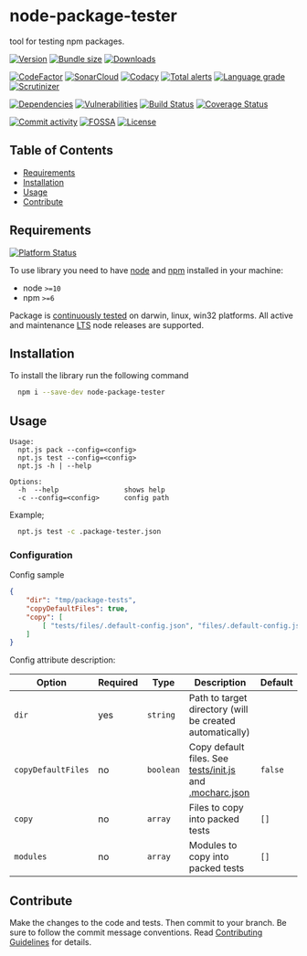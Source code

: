 # node-package-tester
tool for testing npm packages.

[![Version][badge-vers]][npm]
[![Bundle size][npm-size-badge]][npm-size-url]
[![Downloads][npm-downloads-badge]][npm]

[![CodeFactor][codefactor-badge]][codefactor-url]
[![SonarCloud][sonarcloud-badge]][sonarcloud-url]
[![Codacy][codacy-badge]][codacy-url]
[![Total alerts][lgtm-alerts-badge]][lgtm-alerts-url]
[![Language grade][lgtm-lg-badge]][lgtm-lg-url]
[![Scrutinizer][scrutinizer-badge]][scrutinizer-url]

[![Dependencies][badge-deps]][npm]
[![Vulnerabilities][badge-vuln]](https://snyk.io/)
[![Build Status][tests-badge]][tests-url]
[![Coverage Status][badge-coverage]][url-coverage]

[![Commit activity][commit-activity-badge]][github]
[![FOSSA][fossa-badge]][fossa-url]
[![License][badge-lic]][github]

## Table of Contents
  - [Requirements](#requirements)
  - [Installation](#installation)
  - [Usage](#usage)
  - [Contribute](#contribute)

## Requirements
[![Platform Status][appveyor-badge]][appveyor-url]

To use library you need to have [node](https://nodejs.org) and [npm](https://www.npmjs.com) installed in your machine:

* node `>=10`
* npm `>=6`

Package is [continuously tested][appveyor-url] on darwin, linux, win32 platforms. All active and maintenance [LTS](https://nodejs.org/en/about/releases/) node releases are supported.

## Installation

To install the library run the following command

```bash
  npm i --save-dev node-package-tester
```

## Usage

```
Usage:
  npt.js pack --config=<config> 
  npt.js test --config=<config>
  npt.js -h | --help

Options:
  -h  --help                shows help
  -c --config=<config>      config path
```

Example; 

```bash
  npt.js test -c .package-tester.json
```

### Configuration

Config sample

```json
{
    "dir": "tmp/package-tests",
    "copyDefaultFiles": true,
    "copy": [
        [ "tests/files/.default-config.json", "files/.default-config.json" ]
    ]
}
```

Config attribute description:

| Option | Required | Type | Description | Default |
|----|---|---|------------------------------------|------------------------------------|
| `dir`  | yes | ```string``` | Path to target directory (will be created automatically) |      |
| `copyDefaultFiles`    | no |  ```boolean```  | Copy default files. See [tests/init.js](tests/init.js) and [.mocharc.json](.mocharc.bundle.json)   | `false` |
| `copy`    | no |  ```array```  | Files to copy into packed tests | `[]` |
| `modules` | no |  ```array```  | Modules to copy into packed tests | `[]` |

## Contribute

Make the changes to the code and tests. Then commit to your branch. Be sure to follow the commit message conventions. Read [Contributing Guidelines](.github/CONTRIBUTING.md) for details.

[npm]: https://www.npmjs.com/package/node-package-tester
[github]: https://github.com/pustovitDmytro/node-package-tester
[coveralls]: https://coveralls.io/github/pustovitDmytro/node-package-tester?branch=master
[badge-deps]: https://img.shields.io/david/pustovitDmytro/node-package-tester.svg
[badge-vuln]: https://img.shields.io/snyk/vulnerabilities/npm/node-package-tester.svg?style=popout
[badge-vers]: https://img.shields.io/npm/v/node-package-tester.svg
[badge-lic]: https://img.shields.io/github/license/pustovitDmytro/node-package-tester.svg
[badge-coverage]: https://coveralls.io/repos/github/pustovitDmytro/node-package-tester/badge.svg?branch=master
[url-coverage]: https://coveralls.io/github/pustovitDmytro/node-package-tester?branch=master

[tests-badge]: https://img.shields.io/circleci/build/github/pustovitDmytro/node-package-tester
[tests-url]: https://app.circleci.com/pipelines/github/pustovitDmytro/node-package-tester

[codefactor-badge]: https://www.codefactor.io/repository/github/pustovitdmytro/node-package-tester/badge
[codefactor-url]: https://www.codefactor.io/repository/github/pustovitdmytro/node-package-tester

[commit-activity-badge]: https://img.shields.io/github/commit-activity/m/pustovitDmytro/node-package-tester

[scrutinizer-badge]: https://scrutinizer-ci.com/g/pustovitDmytro/node-package-tester/badges/quality-score.png?b=master
[scrutinizer-url]: https://scrutinizer-ci.com/g/pustovitDmytro/node-package-tester/?branch=master

[lgtm-lg-badge]: https://img.shields.io/lgtm/grade/javascript/g/pustovitDmytro/node-package-tester.svg?logo=lgtm&logoWidth=18
[lgtm-lg-url]: https://lgtm.com/projects/g/pustovitDmytro/node-package-tester/context:javascript

[lgtm-alerts-badge]: https://img.shields.io/lgtm/alerts/g/pustovitDmytro/node-package-tester.svg?logo=lgtm&logoWidth=18
[lgtm-alerts-url]: https://lgtm.com/projects/g/pustovitDmytro/node-package-tester/alerts/

[codacy-badge]: https://app.codacy.com/project/badge/Grade/6cfb66cf7c5543a1a5beb8c54ae46043
[codacy-url]: https://www.codacy.com/gh/pustovitDmytro/node-package-tester/dashboard?utm_source=github.com&amp;utm_medium=referral&amp;utm_content=pustovitDmytro/node-package-tester&amp;utm_campaign=Badge_Grade

[sonarcloud-badge]: https://sonarcloud.io/api/project_badges/measure?project=pustovitDmytro_node-package-tester&metric=alert_status
[sonarcloud-url]: https://sonarcloud.io/dashboard?id=pustovitDmytro_node-package-tester

[npm-downloads-badge]: https://img.shields.io/npm/dw/node-package-tester
[npm-size-badge]: https://img.shields.io/bundlephobia/min/node-package-tester
[npm-size-url]: https://bundlephobia.com/result?p=node-package-tester

[appveyor-badge]: https://ci.appveyor.com/api/projects/status/cvwovftl2hhvpo0r/branch/master?svg=true
[appveyor-url]: https://ci.appveyor.com/project/pustovitDmytro/node-package-tester/branch/master

[fossa-badge]: https://app.fossa.com/api/projects/custom%2B24828%2Fnpm-boilerplate.svg?type=shield
[fossa-url]: https://app.fossa.com/projects/custom%2B24828%2Fnpm-boilerplate?ref=badge_shield